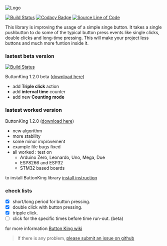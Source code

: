 ![Logo](https://user-images.githubusercontent.com/47109201/60978866-fa684680-a35b-11e9-9203-cd22866844c6.png)

[![Build Status](https://travis-ci.org/TanPitch/ButtonKing.svg?branch=master)](https://travis-ci.org/TanPitch/ButtonKing)
[![Codacy Badge](https://api.codacy.com/project/badge/Grade/1cd1f2b79232424a98b6c1aa227dee7d)](https://app.codacy.com/app/TanPitch/ButtonKing?utm_source=github.com&utm_medium=referral&utm_content=TanPitch/ButtonKing&utm_campaign=Badge_Grade_Dashboard)
[![Source Line of Code](https://img.shields.io/badge/Lines%20Of%20Code-400-brightgreen.svg)](https://github.com/TanPitch/ButtonKing)

This library is improving the usage of a simple singe button.
It takes a single pushbutton to do some of the typical button press events like single clicks, double clicks and long-time pressing.
This will make your project less buttons and much more funtion inside it.

### lastest beta version 
[![Build Status](https://travis-ci.org/TanPitch/ButtonKing.svg?branch=1.2.0)](https://travis-ci.org/TanPitch/ButtonKing)

ButtonKing 1.2.0 beta ([download here](https://github.com/TanPitch/ButtonKing/tree/1.2.0))

* add **Triple click** action
* add **interval time** counter
* add new **Counting mode**

### lastest worked version

ButtonKing 1.2.0 ([download here](https://github.com/TanPitch/ButtonKing/releases/tag/1.2.0))

* new algorithm
* more stability
* some minor improvement
* example file bugs fixed
* all worked : test on
  * Arduino Zero, Leonardo, Uno, Mega, Due
  * ESP8266 and ESP32
  * STM32 based boards

to install ButtonKing library
[install instruction](https://github.com/TanPitch/ButtonKing/wiki/How-to-install-ButtonKing)

### check lists

- [x] short/long period for button pressing.
- [x] double click with button pressing.
- [x] tripple click.
- [ ] click for the specific times before time run-out. (beta)

for more information
[Button King wiki](https://github.com/TanPitch/ButtonKing/wiki)

> If there is any problem, [please submit an issue on github](https://help.github.com/en/articles/creating-an-issue)
